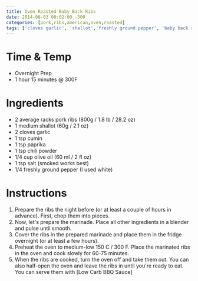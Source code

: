 ```yaml
---
title: Oven Roasted Baby Back Ribs
date: 2014-08-03 00:02:00 -500
categories: [pork,ribs,american,oven,roasted]
tags: ['cloves garlic', 'shallot','freshly ground pepper', 'baby back ribs', 'overnight prep', 'chili powder', 'paprika', 'salt', 'olive oil', 'cumin', 'ribs']
---
```


# Time & Temp
-   Overnight Prep
-   1 hour 15 minutes @ 300F


# Ingredients

-   2 average racks pork ribs (800g / 1.8 lb / 28.2 oz)
-   1 medium shallot (60g / 2.1 oz)
-   2 cloves garlic
-   1 tsp cumin
-   1 tsp paprika
-   1 tsp chili powder
-   1/4 cup olive oil (60 ml / 2 fl oz)
-   1 tsp salt (smoked works best)
-   1/4 freshly ground pepper (I used white)


# Instructions

1.  Prepare the ribs the night before (or at least a couple of hours in advance). First, chop them into pieces.
2.  Now, let\'s prepare the marinade. Place all other ingredients in a blender and pulse until smooth.
3.  Cover the ribs in the prepared marinade and place them in the fridge overnight (or at least a few hours).
4.  Preheat the oven to medium-low 150 C / 300 F. Place the marinated ribs in the oven and cook slowly for 60-75 minutes.
5.  When the ribs are cooked, turn the oven off and take them out. You can also half-open the oven and leave the ribs in until you\'re ready to eat. You can serve them with [Low Carb BBQ Sauce]


